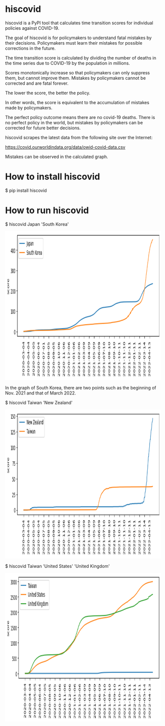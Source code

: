 # hiscovid
hiscovid is a PyPI tool that calculates time transition scores for individual policies against COVID-19.

The goal of hiscovid is for policymakers to understand fatal mistakes by their decisions.
Policymakers must learn their mistakes for possible corrections in the future.

The time transition score is calculated by dividing the number of deaths in the time series 
due to COVID-19 by the population in millions.

Scores monotonically increase so that policymakers can only suppress them, but cannot improve them.
Mistakes by policymakers cannot be corrected and are fatal forever.

The lower the score, the better the policy.

In other words, the score is equivalent to the accumulation of mistakes made by policymakers.

The perfect policy outcome means there are no covid-19 deaths. There is no perfect policy in the world, but
mistakes by policymakers can be corrected for future better decisions.


hiscovid scrapes the latest data from the following site over the Internet:

https://covid.ourworldindata.org/data/owid-covid-data.csv

Mistakes can be observed in the calculated graph.

# How to install hiscovid
$ pip install hiscovid

# How to run hiscovid
$ hiscovid Japan 'South Korea'

<img src='https://github.com/ytakefuji/hiscovid/raw/main/result.png' height=480 width=640>

In the graph of South Korea, there are two points such as the beginning of Nov. 2021 and that of March 2022.

$ hiscovid Taiwan 'New Zealand'

<img src='https://github.com/ytakefuji/hiscovid/raw/main/twnz.png' height=480 width=640>

$ hiscovid Taiwan 'United States' 'United Kingdom'

<img src='https://github.com/ytakefuji/hiscovid/raw/main/twusuk.png' height=480 width=640>
